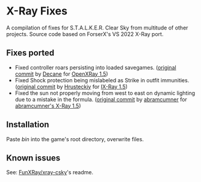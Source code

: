 X-Ray Fixes
==========================
A compilation of fixes for S.T.A.L.K.E.R. Clear Sky from multitude of other projects. Source code based on ForserX's VS 2022 X-Ray port.

## Fixes ported
* Fixed controller roars persisting into loaded savegames. ([original commit](https://github.com/OpenXRay/xray-15/commit/3fec6f648c3a4de558a01a89cc4304ce95c4e920) by [Decane](https://github.com/Decane) for [OpenXRay 1.5](https://github.com/OpenXRay/xray-15))
* Fixed Shock protection being mislabeled as Strike in outfit immunities. ([original commit](https://github.com/ixray-team/ixray-1.5-stcs/commit/4372f70fa5d9e3c18c0ce1d848bf52063fbabdf0) by [Hrusteckiy](https://github.com/Hrusteckiy) for [IX-Ray 1.5](https://github.com/ixray-team/ixray-1.5-stcs))
* Fixed the sun not properly moving from west to east on dynamic lighting due to a mistake in the formula. ([original commit](https://github.com/abramcumner/xray15/commit/42737bfa3e8a3d3df9b927ce34ffa91a27a14faf) by [abramcumner](https://github.com/abramcumner/) for [abramcumner's X-Ray 1.5](https://github.com/abramcumner/xray15/))

## Installation
Paste *bin* into the game's root directory, overwrite files.

## Known issues
See: [FunXRay/xray-csky](https://github.com/FunXRay/xray-csky)'s readme.

